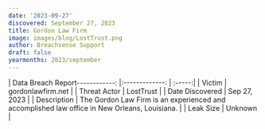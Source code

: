```yaml
---
date: '2023-09-27'
discovered: September 27, 2023
title: Gordon Law Firm
image: images/blog/LostTrust.png
author: Breachsense Support
draft: false
yearmonths: 2023/september
---
```


| Data Breach Report------------:     |:-------------:    | :-----:|
| Victim      | gordonlawfirm.net      | 
| Threat Actor      | LostTrust      | 
| Date Discovered      | Sep 27, 2023      | 
| Description      | The Gordon Law Firm is an experienced and accomplished law office in New Orleans, Louisiana.      | 
| Leak Size      | Unknown      | 

